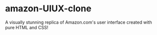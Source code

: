 # amazon-UIUX-clone
A visually stunning replica of Amazon.com's user interface created with pure HTML and CSS!  
